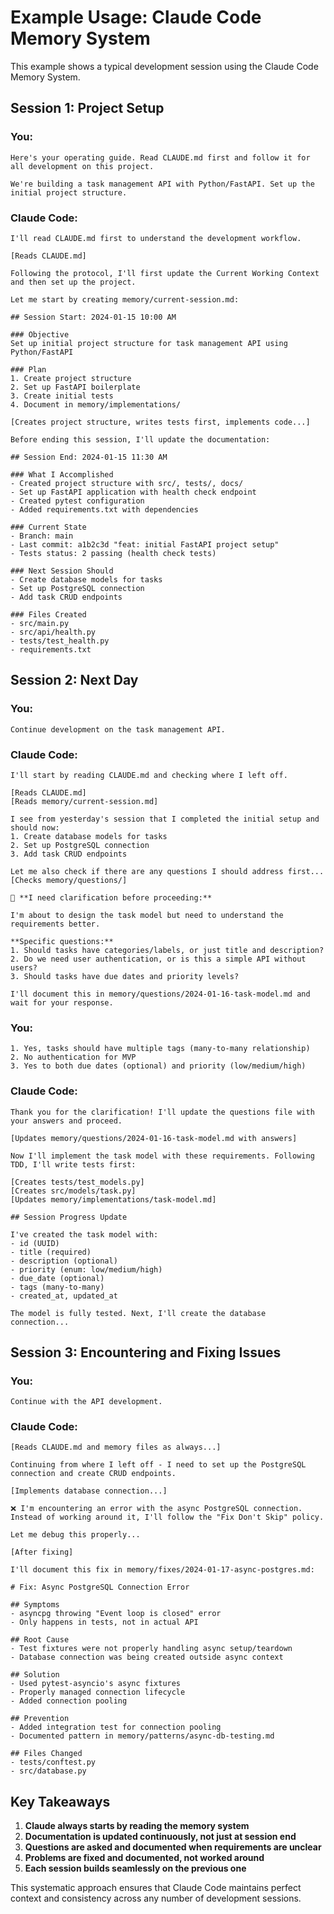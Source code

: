 # Example Usage: Claude Code Memory System

This example shows a typical development session using the Claude Code Memory System.

## Session 1: Project Setup

### You:
```
Here's your operating guide. Read CLAUDE.md first and follow it for all development on this project. 

We're building a task management API with Python/FastAPI. Set up the initial project structure.
```

### Claude Code:
```
I'll read CLAUDE.md first to understand the development workflow.

[Reads CLAUDE.md]

Following the protocol, I'll first update the Current Working Context and then set up the project.

Let me start by creating memory/current-session.md:

## Session Start: 2024-01-15 10:00 AM

### Objective
Set up initial project structure for task management API using Python/FastAPI

### Plan
1. Create project structure
2. Set up FastAPI boilerplate
3. Create initial tests
4. Document in memory/implementations/

[Creates project structure, writes tests first, implements code...]

Before ending this session, I'll update the documentation:

## Session End: 2024-01-15 11:30 AM

### What I Accomplished
- Created project structure with src/, tests/, docs/
- Set up FastAPI application with health check endpoint
- Created pytest configuration
- Added requirements.txt with dependencies

### Current State
- Branch: main
- Last commit: a1b2c3d "feat: initial FastAPI project setup"
- Tests status: 2 passing (health check tests)

### Next Session Should
- Create database models for tasks
- Set up PostgreSQL connection
- Add task CRUD endpoints

### Files Created
- src/main.py
- src/api/health.py
- tests/test_health.py
- requirements.txt
```

## Session 2: Next Day

### You:
```
Continue development on the task management API.
```

### Claude Code:
```
I'll start by reading CLAUDE.md and checking where I left off.

[Reads CLAUDE.md]
[Reads memory/current-session.md]

I see from yesterday's session that I completed the initial setup and should now:
1. Create database models for tasks
2. Set up PostgreSQL connection
3. Add task CRUD endpoints

Let me also check if there are any questions I should address first...
[Checks memory/questions/]

🤔 **I need clarification before proceeding:**

I'm about to design the task model but need to understand the requirements better.

**Specific questions:**
1. Should tasks have categories/labels, or just title and description?
2. Do we need user authentication, or is this a simple API without users?
3. Should tasks have due dates and priority levels?

I'll document this in memory/questions/2024-01-16-task-model.md and wait for your response.
```

### You:
```
1. Yes, tasks should have multiple tags (many-to-many relationship)
2. No authentication for MVP
3. Yes to both due dates (optional) and priority (low/medium/high)
```

### Claude Code:
```
Thank you for the clarification! I'll update the questions file with your answers and proceed.

[Updates memory/questions/2024-01-16-task-model.md with answers]

Now I'll implement the task model with these requirements. Following TDD, I'll write tests first:

[Creates tests/test_models.py]
[Creates src/models/task.py]
[Updates memory/implementations/task-model.md]

## Session Progress Update

I've created the task model with:
- id (UUID)
- title (required)
- description (optional) 
- priority (enum: low/medium/high)
- due_date (optional)
- tags (many-to-many)
- created_at, updated_at

The model is fully tested. Next, I'll create the database connection...
```

## Session 3: Encountering and Fixing Issues

### You:
```
Continue with the API development.
```

### Claude Code:
```
[Reads CLAUDE.md and memory files as always...]

Continuing from where I left off - I need to set up the PostgreSQL connection and create CRUD endpoints.

[Implements database connection...]

❌ I'm encountering an error with the async PostgreSQL connection. Instead of working around it, I'll follow the "Fix Don't Skip" policy.

Let me debug this properly...

[After fixing]

I'll document this fix in memory/fixes/2024-01-17-async-postgres.md:

# Fix: Async PostgreSQL Connection Error

## Symptoms
- asyncpg throwing "Event loop is closed" error
- Only happens in tests, not in actual API

## Root Cause
- Test fixtures were not properly handling async setup/teardown
- Database connection was being created outside async context

## Solution
- Used pytest-asyncio's async fixtures
- Properly managed connection lifecycle
- Added connection pooling

## Prevention
- Added integration test for connection pooling
- Documented pattern in memory/patterns/async-db-testing.md

## Files Changed
- tests/conftest.py
- src/database.py
```

## Key Takeaways

1. **Claude always starts by reading the memory system**
2. **Documentation is updated continuously, not just at session end**
3. **Questions are asked and documented when requirements are unclear**
4. **Problems are fixed and documented, not worked around**
5. **Each session builds seamlessly on the previous one**

This systematic approach ensures that Claude Code maintains perfect context and consistency across any number of development sessions.